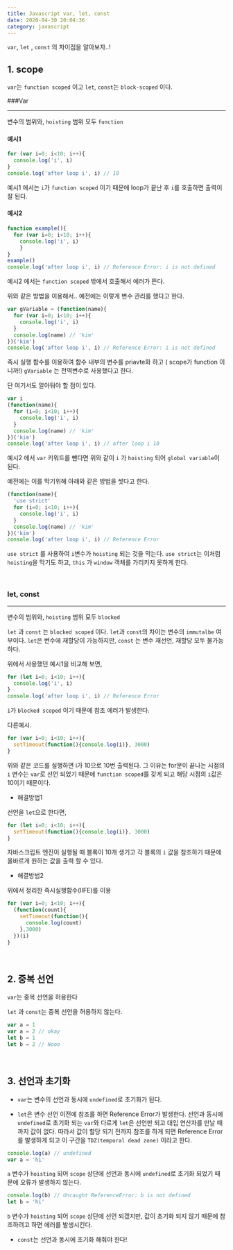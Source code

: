 ```yaml
---
title: Javascript var, let, const
date: 2020-04-30 20:04:36
category: javascript
---
```


`var`, `let` , `const` 의 차이점을 알아보자..!

## 1. scope 

`var`는 `function scoped` 이고 `let`, `const`는 `block-scoped` 이다.

###Var

<hr/>

변수의 범위와, `hoisting` 범위 모두 `function`

#### 예시1

```javascript
for (var i=0; i<10; i++){
  console.log('i', i)
}
console.log('after loop i', i) // 10
```

예시1 에서는 `i`가 `function scoped` 이기 때문에 loop가 끝난 후 `i`를 호출하면  출력이 잘 된다.

#### 예시2

```javascript
function example(){
  for (var i=0; i<10; i++){
  	console.log('i', i)
	}
}
example()
console.log('after loop i', i) // Reference Error: i is not defined
```

예시2 에서는 `function scoped` 밖에서 호출해서 에러가 뜬다.

위와 같은 방법을 이용해서.. 예전에는 이렇게 변수 관리를 했다고 한다.

```javascript
var gVariable = (function(name){
  for (var i=0; i<10; i++){
    console.log('i', i)
  }
  console.log(name) // 'kim'
})('kim')
console.log('after loop i', i) // Reference Error: i is not defined
```

즉시 실행 함수를 이용하여 함수 내부의 변수를 priavte화 하고 ( scope가 function 이니까!) `gVariable` 는 전역변수로 사용했다고 한다.

단 여기서도 알아둬야 할 점이 있다.

```javascript
var i
(function(name){
  for (i=0; i<10; i++){
    console.log('i', i)
  }
  console.log(name) // 'kim'
})('kim')
console.log('after loop i', i) // after loop i 10
```

예시2 에서 `var` 키워드를 뺀다면 위와 같이  `i` 가 `hoisting` 되어 `global variable`이 된다. 

예전에는 이를 막기위해 아래와 같은 방법을 썻다고 한다.

```javascript
(function(name){
  'use strict'
  for (i=0; i<10; i++){
    console.log('i', i)
  }
  console.log(name) // 'kim'
})('kim')
console.log('after loop i', i) // Reference Error
```

`use strict` 를 사용하여 `i`변수가 `hoisting` 되는 것을 막는다. `use strict`는 이처럼 `hoisting`을 막기도 하고, `this` 가 `window` 객체를 가리키지 못하게 한다.

<br/>

### let, const

<hr/>

변수의 범위와, `hoisting` 범위 모두 `blocked`

`let` 과 `const` 는 `blocked scoped` 이다.  `let`과 `const`의 차이는 변수의 `immutalbe` 여부이다. `let`은 변수에 재할당이 가능하지만, `const` 는 변수 재선언, 재할당 모두 불가능하다. 

위에서 사용했던 예시1을 비교해 보면, 

```javascript
for (let i=0; i<10; i++){
  console.log('i', i)
}
console.log('after loop i', i) // Reference Error
```

`i`가 `blocked scoped` 이기 때문에 참조 에러가 발생한다.

다른예시.

```javascript
for (var i=0; i<10; i++){
  setTimeout(function(){console.log(i)}, 3000)
}
```

위와 같은 코드를 실행하면 i가 10으로 10번 출력된다. 그 이유는 for문이 끝나는 시점의 `i` 변수는 `var`로 선언 되었기 때문에 `function scoped`를 갖게 되고 해당 시점의 `i`값은 10이기 때문이다.

- 해결방법1

선언을 `let`으로 한다면,

```javascript
for (let i=0; i<10; i++){
  setTimeout(function(){console.log(i)}, 3000)
}
```

자바스크립트 엔진이 실행될 때 블록이 10개 생기고 각 블록의 `i` 값을 참조하기 때문에 올바르게 원하는 값을 출력 할 수 있다. 

- 해결방법2

위에서 정리한 즉시실행함수(IIFE)를 이용

```javascript
for (var i=0; i<10; i++){
  (function(count){
    setTimeout(function(){
      console.log(count)
    },3000)
  })(i)
}
```

<br/>

## 2. 중복 선언

`var`는 중복 선언을 허용한다

`let` 과 `const`는 중복 선언을 허용하지 않는다.

```javascript
var a = 1
var a = 2 // okay
let b = 1
let b = 2 // Nooo 
```

<br/>

## 3. 선언과 초기화

- `var`는 변수의 선언과 동시에 `undefined`로 초기화가 된다.

- `let`은 변수 선언 이전에 참조를 하면 Reference Error가 발생한다. 선언과 동시에 `undefined`로 초기화 되는 `var`와 다르게 `let`은 선언만 되고 대입 연산자를 만날 때 까지 값이 없다. 따라서 값이 할당 되기 전까지 참조를 하게 되면 Reference Error를 발생하게 되고 이 구간을 `TDZ(temporal dead zone)` 이라고 한다.

```javascript
console.log(a) // undefined
var a = 'hi'
```

`a` 변수가 `hoisting` 되어 `scope` 상단에 선언과 동시에 `undefined`로 초기화 되었기 때문에 오류가 발생하지 않는다.

```javascript
console.log(b) // Uncaught ReferenceError: b is not defined
let b = 'hi'
```

`b` 변수가 `hoisting` 되어 `scope` 상단에 선언 되겠지만, 값이 초기화 되지 않기 때문에 참조하려고 하면 에러를 발생시킨다.

- `const`는 선언과 동시에 초기화 해줘야 한다! 
